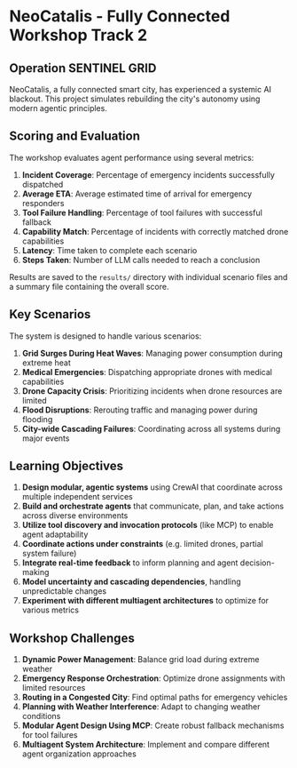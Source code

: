 # NeoCatalis - Fully Connected Workshop Track 2

## Operation SENTINEL GRID

NeoCatalis, a fully connected smart city, has experienced a systemic AI blackout. This project simulates rebuilding the city's autonomy using modern agentic principles.

## Scoring and Evaluation

The workshop evaluates agent performance using several metrics:

1. **Incident Coverage**: Percentage of emergency incidents successfully dispatched
2. **Average ETA**: Average estimated time of arrival for emergency responders
3. **Tool Failure Handling**: Percentage of tool failures with successful fallback
4. **Capability Match**: Percentage of incidents with correctly matched drone capabilities
5. **Latency**: Time taken to complete each scenario
6. **Steps Taken**: Number of LLM calls needed to reach a conclusion

Results are saved to the `results/` directory with individual scenario files and a summary file containing the overall score.

## Key Scenarios

The system is designed to handle various scenarios:

1. **Grid Surges During Heat Waves**: Managing power consumption during extreme heat
2. **Medical Emergencies**: Dispatching appropriate drones with medical capabilities
3. **Drone Capacity Crisis**: Prioritizing incidents when drone resources are limited
4. **Flood Disruptions**: Rerouting traffic and managing power during flooding
5. **City-wide Cascading Failures**: Coordinating across all systems during major events

## Learning Objectives

1. **Design modular, agentic systems** using CrewAI that coordinate across multiple independent services
2. **Build and orchestrate agents** that communicate, plan, and take actions across diverse environments
3. **Utilize tool discovery and invocation protocols** (like MCP) to enable agent adaptability
4. **Coordinate actions under constraints** (e.g. limited drones, partial system failure)
5. **Integrate real-time feedback** to inform planning and agent decision-making
6. **Model uncertainty and cascading dependencies**, handling unpredictable changes
7. **Experiment with different multiagent architectures** to optimize for various metrics

## Workshop Challenges

1. **Dynamic Power Management**: Balance grid load during extreme weather
2. **Emergency Response Orchestration**: Optimize drone assignments with limited resources
3. **Routing in a Congested City**: Find optimal paths for emergency vehicles
4. **Planning with Weather Interference**: Adapt to changing weather conditions
5. **Modular Agent Design Using MCP**: Create robust fallback mechanisms for tool failures
6. **Multiagent System Architecture**: Implement and compare different agent organization approaches

